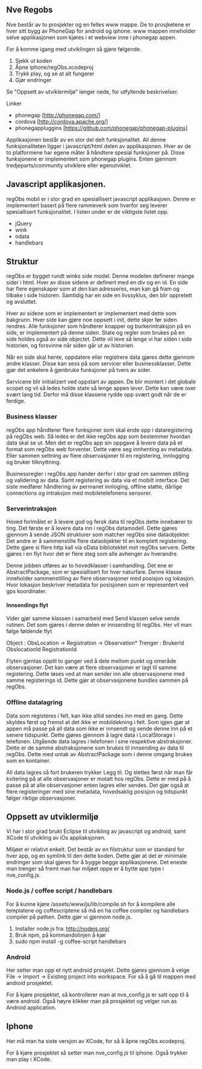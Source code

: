 ## Nve Regobs

Nve består av to prosjekter og en felles www mappe. De to prosjketene er hver sitt bygg av
PhoneGap for android og iphone. www mappen inneholder selve applikasjonen som kjøres i et
webview inne i phonegap appen.

For å komme igang med utviklingen så gjøre følgende.

 1. Sjekk ut koden
 2. Åpne iphone/regObs.xcodeproj
 3. Trykk play, og se at alt fungerer
 4. Gjør endringer

Se "Oppsett av utviklermiljø" lenger nede, for utfyllende beskrivelser.

Linker
 * phonegap [http://phonegap.com/]
 * cordova [http://cordova.apache.org/]
 * phonegappluggins [https://github.com/phonegap/phonegap-plugins]


Applikasjonen består av en stor del delt funksjonalitet. All denne funksjonaliteten ligger i
javascript/html delen av applikasjonen. Hver av de to platformene har egene måter å håndtere
spesial funksjoner på. Disse funksjonene er implementert som phonegap plugins. Enten gjennom
tredjeparts/community utviklere eller egenutviklet.


## Javascript applikasjonen.

regObs mobil er i stor grad en spesiallisert javascript applikasjoen. Denne er implementert
basert på flere rammeverk som hverfor seg leverer spesiallisert funksjonalitet. I listen under
er de viktigste listet opp.

 * jQuery
 * wink
 * odata
 * handlebars

## Struktur

regObs er bygget rundt winks side model. Denne modelen definerer mange sider i html. Hver av
disse sidene er definert med en div og en id. En side har flere egenskaper som at den kan
adresseres, man kan gå fram og tilbake i side historen. Samtidig har en side en livssyklus,
den blir oppretett og avsluttet.

Hver av sidene som er implementert er implementert med dette som bakgrunn. Hver side kan gjøre
noe oppsett i init, dette skjer før siden rendres. Alle funksjoner som håndterer knapper og
burkerintraksjon på en side, er implementert på denne siden. State og regler som brukes på en
side holdes også av side objectet. Dette vil leve så lenge vi har siden i side historien, og
forsvinne når siden går ut av historien.

Når en side skal hente, oppdatere eller registrere data gjøres dette gjennom andre klasser.
Disse kan sess på som servicer eller businessklasser. Dette gjør det enkelere å gjenbruke
funksjoner på tvers av sider.

Servicene blir initializert ved oppstart av appen. De blir montert i det globale scopet og
vil så ledes holde state så lenge appen lever. Dette kan være over svært lang tid. Derfor
må disse klassene rydde opp svært godt når de er ferdige.

### Business klasser

regObs app håndterer flere funksjoner som skal ende opp i dataregistering på regObs web. Så
ledes er det ikke regObs app som bestemmer hvordan data skal se ut. Men det er regObs app sin
oppgave å levere data på et format som regObs web forventer. Dette være seg innhenting av
metadata. Eller sammen settning av flere observasjoner til en registering, innlogging og bruker
tilknyttning.

Businessregler i regObs app hander derfor i stor grad om sammen stilling og validering av data.
Samt registering av data via et mobilt interface. Det siste medfører håndtering av permanet
innloging, offline støtte, dårlige connections og intraksjon med mobiletelefonens sensorer.

### Serverintraksjon

Hoved forlmålet er å levere god og fersk data til regObs dette innebærer to ting. Det første er
å levere data inn i regObs datamodell. Dette gjøres gjennom å sende JSON strukturer som matcher
regObs sine dataobjekter. Det andre er å sammenstille flere dataobjekter til en komplett
registering. Dette gjøre si flere http kall via oData bibliotektet mot regObs servere. Dette
gjøres i en flyt hvor det er flere steg som alle avhenger av hverandre.

Denne jobben utføres av to hovedklasser i samhandling. Det ene er AbstractPackage, som er
spesiallisert for hver naturfare. Denne klasse inneholder sammenstilling av flere observasjoner
med posisjon og lokasjon. Hvor lokasjon beskriver metadata for posisjonen som er representert ved
gps koordinater.

#### Innsendings flyt

Vider gjør samme klassen i samarbeid med Send klassen selve sende rutinen. Det som gjøres i denne
delen er innsending til regObs. Her vil man følge føldende flyt

Object  : ObsLocation -> Registration -> Observation*
Trenger : BrukerId       ObslocationId   RegistrationId

Flyten gjentas opptil to ganger ved å dele mellom punkt og omeråde observasjoner. Det kan være
at flere observasjoner er lagt til samme registering. Dette løses ved at man sender inn
alle observasjonene med samme registerings id. Dette gjør at observasjonene bundles sammen på
regObs.


### Offline datalagring

Data som registeres i felt, kan ikke altid sendes inn med en gang. Dette skyldes først og fremst
at det ikke er mobildekning i felt. Som igjen gjør at appen må passe på all data som ikke er
innsendt og sende denne inn på et senere tidspunkt. Dette gjøres gjennom å lagre data i
LocalStorage i telefonen. Utgående data lagres i telefonen i sine respektive abstraksjoner. Dette
er de samme abstraksjonene som brukes til innsending av data til regObs. Dette med untak av
AbstractPackage som i denne omgang brukes som en kontainer.

All data lagres så fort brukeren trykker Legg til. Og slettes først når man får kvitering på at
alle observasjoner er motatt hos regObs. Dette er med på å passe på at alle observasjoner enten
lagres eller sendes. Det gjør også at flere registeringer med sine metadata, hovedsaklig posisjon
og tidspunkt følger riktige observasjoner.


## Oppsett av utviklermiljø

Vi har i stor grad brukt Eclipse til utvikling av javascript og android, samt XCode til utvikling
av iOs appliaksjonen.

Miljøet er relativt enkelt. Det består av en filstruktur som er standard for hver app, og en symlink
til den delte koden. Dette gjør at det er minimale endringer som skal gjøres for å bygge begge
applikasjonene. Det eneste man trenger så fremt man har miljøet oppe er å bytte app type i
nve_config.js.

### Node.js / coffee script / handlebars

For å kunne kjøre /assets/www/js/lib/compile.sh for å kompilere alle templatene og coffescriptene så
må en ha coffee compiler og handlebars compiler på pathen. Dette gjør vi gjennom node.js.

 1. Installer node.js fra: http://nodejs.org/
 2. Bruk npm, på kommandolinjen å kjør
 3. sudo npm install -g coffee-script handlebars




### Android
Her setter man opp et nytt android prosjekt. Dette gjøres gjennom å velge File -> Import -> Existing
project into workspace. For så å gå til mappen med android prosjektet.

For å kjøre prosjektet, så kontrollerer man at nve_config.js er satt opp til å være android. Også høyre
klikker man på prosjektet og velger run as Android application.

## Iphone
Her må man ha siste versjon av XCode, for så å åpne regObs.xcodeproj.

For å kjøre prosjektet så setter man nve_config.js til iphone. Også trykker man play i XCode.
